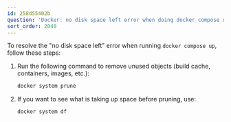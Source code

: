 ```yaml
---
id: 258d55402b
question: 'Docker: no disk space left error when doing docker compose up'
sort_order: 2040
---
```


To resolve the "no disk space left" error when running `docker compose up`, follow these steps:

1. Run the following command to remove unused objects (build cache, containers, images, etc.):
   
   ```bash
   docker system prune
   ```

2. If you want to see what is taking up space before pruning, use:
   
   ```bash
   docker system df
   ```